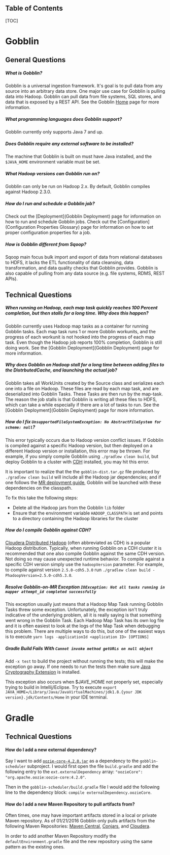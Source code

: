 Table of Contents
---------------------------------------

[TOC]

# Gobblin

## General Questions <a name="General-Questions"></a>

##### What is Gobblin?

Gobblin is a universal ingestion framework. It's goal is to pull data from any source into an arbitrary data store. One major use case for Gobblin is pulling data into Hadoop. Gobblin can pull data from file systems, SQL stores, and data that is exposed by a REST API. See the Gobblin [Home](../index) page for more information.

##### What programming languages does Gobblin support?

Gobblin currently only supports Java 7 and up.

##### Does Gobblin require any external software to be installed?

The machine that Gobblin is built on must have Java installed, and the `$JAVA_HOME` environment variable must be set.

##### What Hadoop versions can Gobblin run on?

Gobblin can only be run on Hadoop 2.x. By default, Gobblin compiles against Hadoop 2.3.0.

##### How do I run and schedule a Gobblin job?

Check out the [Deployment](Gobblin Deployment) page for information on how to run and schedule Gobblin jobs. Check out the [Configuration](Configuration Properties Glossary) page for information on how to set proper configuration properties for a job.

##### How is Gobblin different from Sqoop?

Sqoop main focus bulk import and export of data from relational databases to HDFS, it lacks the ETL functionality of data cleansing, data transformation, and data quality checks that Gobblin provides. Gobblin is also capable of pulling from any data source (e.g. file systems, RDMS, REST APIs).

## Technical Questions <a name="Technical-Questions"></a>

##### When running on Hadoop, each map task quickly reaches 100 Percent completion, but then stalls for a long time. Why does this happen?

Gobblin currently uses Hadoop map tasks as a container for running Gobblin tasks. Each map task runs 1 or more Gobblin workunits, and the progress of each workunit is not hooked into the progress of each map task. Even though the Hadoop job reports 100% completion, Gobblin is still doing work. See the [Gobblin Deployment](Gobblin Deployment) page for more information.

##### Why does Gobblin on Hadoop stall for a long time between adding files to the DistrbutedCache, and launching the actual job?

Gobblin takes all WorkUnits created by the Source class and serializes each one into a file on Hadoop. These files are read by each map task, and are deserialized into Gobblin Tasks. These Tasks are then run by the map-task. The reason the job stalls is that Gobblin is writing all these files to HDFS, which can take a while especially if there are a lot of tasks to run. See the [Gobblin Deployment](Gobblin Deployment) page for more information.

##### How do I fix `UnsupportedFileSystemException: No AbstractFileSystem for scheme: null`?

This error typically occurs due to Hadoop version conflict issues. If Gobblin is compiled against a specific Hadoop version, but then deployed on a different Hadoop version or installation, this error may be thrown. For example, if you simply compile Gobblin using `./gradlew clean build`, but deploy Gobblin to a cluster with [CDH](https://www.cloudera.com/content/www/en-us/products/apache-hadoop/key-cdh-components.html) installed, you may hit this error.

It is important to realize that the the `gobblin-dist.tar.gz` file produced by `./gradlew clean build` will include all the Hadoop jar dependencies; and if one follows the [MR deployment guide](Gobblin-Deployment#Hadoop-MapReduce-Deployment), Gobblin will be launched with these dependencies on the classpath.

To fix this take the following steps:

* Delete all the Hadoop jars from the Gobblin `lib` folder
* Ensure that the environment variable `HADOOP_CLASSPATH` is set and points to a directory containing the Hadoop libraries for the cluster

##### How do I compile Gobblin against CDH?

[Cloudera Distributed Hadoop](https://www.cloudera.com/content/www/en-us/products/apache-hadoop/key-cdh-components.html) (often abbreviated as CDH) is a popular Hadoop distribution. Typically, when running Gobblin on a CDH cluster it is recommended that one also compile Gobblin against the same CDH version. Not doing so may cause unexpected runtime behavior. To compile against a specific CDH version simply use the `hadoopVersion` parameter. For example, to compile against version `2.5.0-cdh5.3.0` run `./gradlew clean build -PhadoopVersion=2.5.0-cdh5.3.0`.

##### Resolve Gobblin-on-MR Exception `IOException: Not all tasks running in mapper attempt_id completed successfully`

This exception usually just means that a Hadoop Map Task running Gobblin Tasks threw some exception. Unfortunately, the exception isn't truly indicative of the underlying problem, all it is really saying is that something went wrong in the Gobblin Task. Each Hadoop Map Task has its own log file and it is often easiest to look at the logs of the Map Task when debugging this problem. There are multiple ways to do this, but one of the easiest ways is to execute `yarn logs -applicationId <application ID> [OPTIONS]`

##### Gradle Build Fails With `Cannot invoke method getURLs on null object`

Add `-x test` to build the project without running the tests; this will make the exception go away. If one needs to run the tests then make sure [Java Cryptography Extension](https://en.wikipedia.org/wiki/Java_Cryptography_Extension) is installed.

This exception also occurs when $JAVE_HOME not properly set, especially trying to build in Intellij/Eclipse. Try to execute `export JAVA_HOME=/Library/Java/JavaVirtualMachines/jdk1.8.{your JDK version}.jdk/Contents/Home` in your IDE terminal.

# Gradle

## Technical Questions

#### How do I add a new external dependency?

Say I want to add [`oozie-core-4.2.0.jar`](http://mvnrepository.com/artifact/org.apache.oozie/oozie-core/4.2.0) as a dependency to the `gobblin-scheduler` subproject. I would first open the file `build.gradle` and add the following entry to the `ext.externalDependency` array: `"oozieCore": "org.apache.oozie:oozie-core:4.2.0"`.

Then in the `gobblin-scheduler/build.gradle` file I would add the following line to the dependency block: `compile externalDependency.oozieCore`.

#### How do I add a new Maven Repository to pull artifacts from?

Often times, one may have important artifacts stored in a local or private Maven repository. As of 01/21/2016 Gobblin only pulls artifacts from the following Maven Repositories: [Maven Central](http://repo1.maven.org/maven/), [Conjars](http://conjars.org/repo), and [Cloudera](https://repository.cloudera.com/artifactory/cloudera-repos/).

In order to add another Maven Repository modify the `defaultEnvironment.gradle` file and the new repository using the same pattern as the existing ones.
